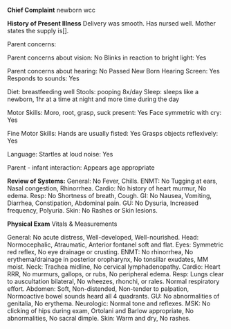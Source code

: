 **Chief Complaint** 
newborn wcc

**History of Present Illness** 
Delivery was smooth.  Has nursed well.  Mother states the supply is[].

Parent concerns: 

 Parent concerns about vision: No
 Blinks in reaction to bright light: Yes
 
 Parent concerns about hearing: No
 Passed New Born Hearing Screen: Yes
 Responds to sounds: Yes

 Diet: breastfeeding well
 Stools: pooping 8x/day
 Sleep: sleeps like a newborn, 1hr at a time at night and more time during the day

 Motor Skills:
 Moro, root, grasp, suck present: Yes
 Face symmetric with cry: Yes
    
 Fine Motor Skills:
 Hands are usually fisted: Yes
 Grasps objects reflexively: Yes

 Language:
 Startles at loud noise: Yes

 Parent - infant interaction: Appears age appropriate

  
**Review of Systems:**
General: No Fever, Chills.
ENMT: No Tugging at ears, Nasal congestion, Rhinorrhea.
Cardio: No history of heart murmur, No edema.
Resp: No Shortness of breath, Cough.
GI: No Nausea, Vomiting, Diarrhea, Constipation, Abdominal pain.
GU: No Dysuria, Increased frequency, Polyuria.
Skin: No Rashes or Skin lesions.

**Physical Exam** 
Vitals & Measurements 

General: No acute distress, Well-developed, Well-nourished.
Head: Normocephalic, Atraumatic, Anterior fontanel soft and flat.
Eyes: Symmetric red reflex, No eye drainage or crusting.
ENMT: No rhinorrhea, No erythema/drainage in posterior oropharynx, No tonsillar exudates, MM moist.
Neck: Trachea midline, No cervical lymphadenopathy.
Cardio: Heart RRR, No murmurs, gallops, or rubs, No peripheral edema.
Resp: Lungs clear to auscultation bilateral, No wheezes, rhonchi, or rales. Normal respiratory effort.
Abdomen: Soft, Non-distended, Non-tender to palpation, Normoactive bowel sounds heard all 4 quadrants.
GU: No abnormalities of genitalia, No erythema.
Neurologic: Normal tone and reflexes.
MSK: No clicking of hips during exam, Ortolani and Barlow appropriate, No abnormalities, No sacral dimple.
Skin: Warm and dry, No rashes.
  
